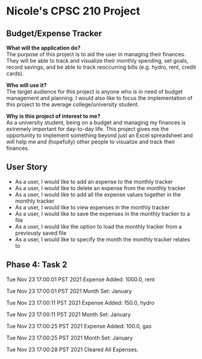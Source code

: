 # Nicole's CPSC 210 Project
## Budget/Expense Tracker

**What will the application do?** <br>
The purpose of this project is to aid the user in managing their finances. 
They will be able to track and visualize their monthly spending,
set goals, record savings, and be able to track reoccurring bills (e.g. hydro, rent, credit cards).


**Who will use it?**<br>
The target audience for this project is anyone who is in need of budget 
management and planning. I would also like to focus the implementation of this 
project to the average college/university student.


**Why is this project of interest to me?**   <br>
As a university student, being on a budget and managing my finances
is extremely important for day-to-day life. This project gives me the 
opportunity to implement something beyond just an Excel spreadsheet and 
will help me and (hopefully) other people to visualize and track their finances.

## User Story
- As a user, I would like to add an expense to the monthly tracker 
- As a user, I would like to delete an expense from the monthly tracker
- As a user, I would like to add all the expense values together in the monthly tracker 
- As a user, I would like to view expenses in the monthly tracker
- As a user, I would like to save the expenses in the monthly tracker to a file
- As a user, I would like the option to load the monthly tracker from a previously saved file
- As a user, I would like to specify the month the monthly tracker relates to

## Phase 4: Task 2
Tue Nov 23 17:00:01 PST 2021
Expense Added: 1000.0, rent

Tue Nov 23 17:00:01 PST 2021
Month Set: January

Tue Nov 23 17:00:11 PST 2021
Expense Added: 150.0, hydro

Tue Nov 23 17:00:11 PST 2021
Month Set: January

Tue Nov 23 17:00:25 PST 2021
Expense Added: 100.0, gas

Tue Nov 23 17:00:25 PST 2021
Month Set: January

Tue Nov 23 17:00:28 PST 2021
Cleared All Expenses.